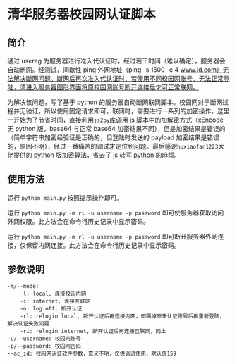# 清华服务器校园网认证脚本

## 简介

通过 usereg 为服务器进行准入代认证时，经过若干时间（难以确定），服务器会自动断网。经测试，间歇性 ping 外网地址（ping -s 1500 -c 4 www.jd.com）无法解决断网问题。断网后再次准入代认证时，若使用不同校园网账号，无法正常登陆，须进入服务器图形界面将原校园网账号断开连接后才可正常联网。

为解决该问题，写了基于 python 的服务器自动断网联网脚本。校园网对于断网过程并无验证，所以使用固定请求即可。联网时，需要进行一系列的加密操作，这里一开始为了节省时间，直接利用`js2py`库调用 js 脚本中的加解密方式（xEncode 无 python 版，base64 与正常 base64 加密结果不同），但是加密结果是错误的（简单字符串加密经验证是正确的，但登陆时发送的 payload 加密结果是错误的，原因不明），经过一番痛苦的调试才定位到问题。最后感谢`huxiaofan1223`大佬提供的 python 版加密算法，省去了 js 转写 python 的麻烦。

## 使用方法

运行 `python main.py` 按照提示操作即可。

运行 `python main.py -m ri -u username -p password` 即可使服务器获取访问外网权限。此方法会在命令行历史记录中显示密码。

运行 `python main.py -m rl -u username -p password` 即可断开服务器外网连接，仅保留内网连接。此方法会在命令行历史记录中显示密码。

## 参数说明

```text
-m/--mode:
    -l: local, 连接校园内网
    -i: internet, 连接互联网
    -o: log off, 断开认证
    -rl: relogin local, 断开认证后再连接内网，即踢掉原来认证账号后再重新登陆，解决认证失败问题
    -ri: relogin internet, 断开认证后再连接互联网，同上
-u/--username: 校园网账号
-p/--password: 校园网密码
--ac_id: 校园网认证软件参数，意义不明，仅供调试使用，默认值159
```
